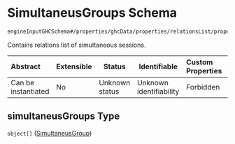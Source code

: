 # SimultaneusGroups Schema

```txt
engineInputGHCSchema#/properties/ghcData/properties/relationsList/properties/simultaneusGroups
```

Contains relations list of simultaneous sessions.


| Abstract            | Extensible | Status         | Identifiable            | Custom Properties | Additional Properties | Access Restrictions | Defined In                                                         |
| :------------------ | ---------- | -------------- | ----------------------- | :---------------- | --------------------- | ------------------- | ------------------------------------------------------------------ |
| Can be instantiated | No         | Unknown status | Unknown identifiability | Forbidden         | Allowed               | none                | [ghc.schema.json\*](../out/ghc.schema.json "open original schema") |

## simultaneusGroups Type

`object[]` ([SimultaneusGroup](ghc-properties-ghcdata-properties-relationslist-properties-simultaneusgroups-simultaneusgroup.md))
